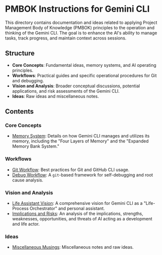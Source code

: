 # PMBOK Instructions for Gemini CLI

This directory contains documentation and ideas related to applying Project Management Body of Knowledge (PMBOK) principles to the operation and thinking of the Gemini CLI. The goal is to enhance the AI's ability to manage tasks, track progress, and maintain context across sessions.

## Structure

*   **Core Concepts**: Fundamental ideas, memory systems, and AI operating principles.
*   **Workflows**: Practical guides and specific operational procedures for Git and debugging.
*   **Vision and Analysis**: Broader conceptual discussions, potential applications, and risk assessments of the Gemini CLI.
*   **Ideas**: Raw ideas and miscellaneous notes.

## Contents

### Core Concepts
*   [Memory System](core_concepts/memory_system.md): Details on how Gemini CLI manages and utilizes its memory, including the "Four Layers of Memory" and the "Expanded Memory Bank System."

### Workflows
*   [Git Workflow](workflows/git_workflow.md): Best practices for Git and GitHub CLI usage.
*   [Debug Workflow](workflows/debug_workflow.md): A `git`-based framework for self-debugging and root cause analysis.

### Vision and Analysis
*   [Life Assistant Vision](vision_and_analysis/life_assistant_vision.md): A comprehensive vision for Gemini CLI as a "Life-Process Orchestrator" and personal assistant.
*   [Implications and Risks](vision_and_analysis/implications_and_risks.md): An analysis of the implications, strengths, weaknesses, opportunities, and threats of AI acting as a development and life actor.

### Ideas
*   [Miscellaneous Musings](ideas/miscellaneous_musings.md): Miscellaneous notes and raw ideas.
